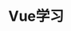 # Vue学习

<!-- ???+ Abstract "vue语法记录"
    -  [值类型与右值引用](./零碎杂记/值类型与右值引用.md)

???+ Abstract "Effective Modern C++"
    **Deducing Types**

    - [item1：理解模板类型推导](./effective/item1.md) -->







